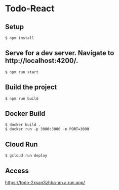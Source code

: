 # Todo-React

## Setup

```
$ npm install
```

## Serve for a dev server. Navigate to http://localhost:4200/.

```
$ npm run start
```

## Build the project

```
$ npm run build
```

## Docker Build

```
$ docker build .
$ docker run -p 3000:3000 -e PORT=3000
```

## Cloud Run

```
$ gcloud run deploy
```

## Access

https://todo-2xsan3zhba-an.a.run.app/
